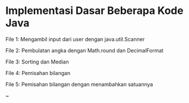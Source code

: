 # Implementasi Dasar Beberapa Kode Java

File 1: Mengambil input dari user dengan java.util.Scanner

File 2: Pembulatan angka dengan Math.round dan DecimalFormat

File 3: Sorting dan Median

File 4: Pemisahan bilangan

File 5: Pemisahan bilangan dengan menambahkan satuannya

~
